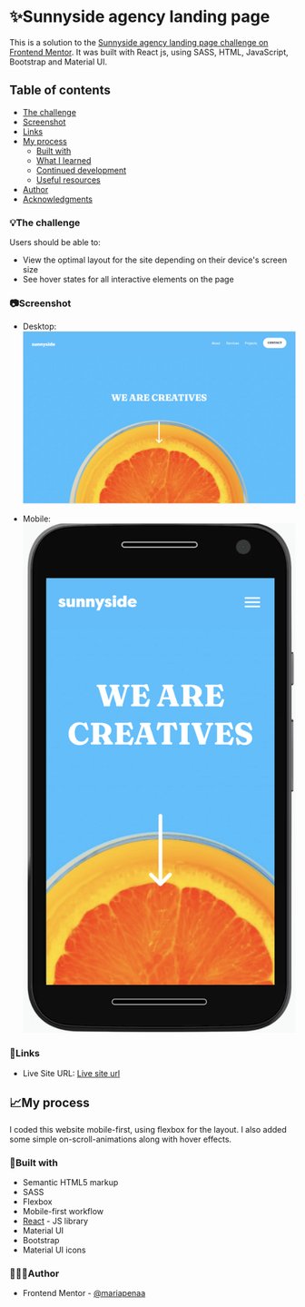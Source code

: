 # ✨Sunnyside agency landing page

This is a solution to the [Sunnyside agency landing page challenge on Frontend Mentor](https://www.frontendmentor.io/challenges/sunnyside-agency-landing-page-7yVs3B6ef). It was built with React js, using SASS, HTML, JavaScript, Bootstrap and Material UI.

## Table of contents

  - [The challenge](#the-challenge)
  - [Screenshot](#screenshot)
  - [Links](#links)
- [My process](#my-process)
  - [Built with](#built-with)
  - [What I learned](#what-i-learned)
  - [Continued development](#continued-development)
  - [Useful resources](#useful-resources)
- [Author](#author)
- [Acknowledgments](#acknowledgments)


### 💡The challenge

Users should be able to:

- View the optimal layout for the site depending on their device's screen size
- See hover states for all interactive elements on the page

### 📷Screenshot

- Desktop: 
![](./public/desktop.png)

- Mobile: 
![](./public/mobile.png)


### 📌Links

- Live Site URL: [Live site url](https://mariapenaa.github.io/sunnyside-landing/)

## 📈My process
I coded this website mobile-first, using flexbox for the layout. I also added some simple on-scroll-animations along with hover effects.

### 🔨Built with

- Semantic HTML5 markup
- SASS
- Flexbox
- Mobile-first workflow
- [React](https://reactjs.org/) - JS library
- Material UI
- Bootstrap
- Material UI icons

### 💁🏽‍♀️Author

<!-- - Website - [Maria Peña](https://www.your-site.com) -->
- Frontend Mentor - [@mariapenaa](https://www.frontendmentor.io/profile/mariapenaa)



